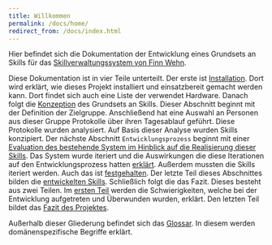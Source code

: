 ```yaml
---
title: Willkommen
permalink: /docs/home/
redirect_from: /docs/index.html
---
```


Hier befindet sich die Dokumentation der Entwicklung eines Grundsets an Skills für das [Skillverwaltungssystem von Finn Wehn](https://fwehn.github.io/pp-voiceassistant/docs/home/). 

Diese Dokumentation ist in vier Teile unterteilt. Der erste ist [Installation](./installation/index.md). Dort wird erklärt, wie dieses Projekt installiert und einsatzbereit gemacht werden kann. Dort findet sich auch eine Liste der verwendet Hardware. Danach folgt die [Konzeption](./conception/index.md) des Grundsets an Skills. Dieser Abschnitt beginnt mit der Definition der Zielgruppe. Anschließend hat eine Auswahl an Personen aus dieser Gruppe Protokolle über ihren Tagesablauf geführt. Diese Protokolle wurden analysiert. Auf Basis dieser Analyse wurden Skills konzipiert. Der nächste Abschnitt `Entwicklungsprozess` beginnt mit einer [Evaluation des bestehende System im Hinblick auf die Realisierung dieser Skills](./method/evaluation/index.md). Das System wurde iteriert und die Auswirkungen die diese Iterationen auf den Entwicklungsprozess hatten [erklärt](./method/develop-skills/instruction.md). Außerdem mussten die Skills iteriert werden. Auch das ist [festgehalten](./method/iterated-requirements.md). Der letzte Teil dieses Abschnittes bilden die [entwickelten Skills](./method/skills/index.md). Schließlich folgt die das Fazit. Dieses besteht aus zwei Teilen. Im [ersten Teil](./conclusion/difficulties.md) werden die Schwierigkeiten, welche bei der Entwicklung aufgetreten und Überwunden wurden, erklärt. Den letzten Teil bildet das [Fazit des Projektes](./conclusion/conclusion.md). <br>

Außerhalb dieser Gliederung befindet sich das [Glossar](./glossary). In diesem werden domänenspezifische Begriffe erklärt.